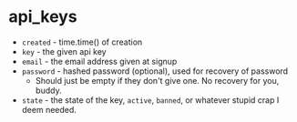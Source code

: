 api_keys
========

+ `created` - time.time() of creation
+ `key` - the given api key
+ `email` - the email address given at signup
+ `password` - hashed password (optional), used for recovery of password
    + Should just be empty if they don't give one. No recovery for you, buddy.
+ `state` - the state of the key, `active`, `banned`, or whatever stupid crap I deem needed.
